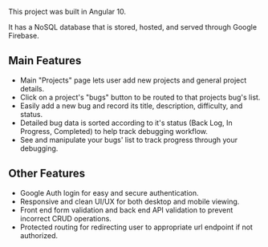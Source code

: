 
This project was built in Angular 10.

It has a NoSQL database that is stored, hosted, and served through Google Firebase.

## Main Features

- Main "Projects" page lets user add new projects and general project details.
- Click on a project's "bugs" button to be routed to that projects bug's list.
- Easily add a new bug and record its title, description, difficulty, and status.
- Detailed bug data is sorted according to it's status (Back Log, In Progress, Completed) to help track debugging workflow.
- See and manipulate your bugs' list to track progress through your debugging.

## Other Features

- Google Auth login for easy and secure authentication.
- Responsive and clean UI/UX for both desktop and mobile viewing.
- Front end form validation and back end API validation to prevent incorrect CRUD operations.
- Protected routing for redirecting user to appropriate url endpoint if not authorized.

